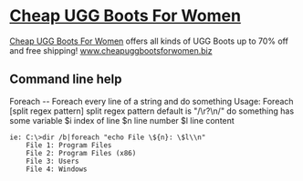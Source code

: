 [Cheap UGG Boots For Women](http://www.cheapuggbootsforwomen.biz/)
==================================================

[Cheap UGG Boots For Women](http://www.cheapuggbootsforwomen.biz/) offers all kinds of UGG Boots up to 70% off and free shipping! www.cheapuggbootsforwomen.biz

Command line help
--------------------------------------

Foreach -- Foreach every line of a string and do something
	Usage: Foreach <do something> [split regex pattern]
	split regex pattern default is "/\\r?\\n/"
	do something has some variable
	\$i index of line
	\$n line number
	\$l line content
	
	ie: C:\>dir /b|foreach "echo File \${n}: \$l\\n"
		File 1: Program Files
		File 2: Program Files (x86)
		File 3: Users
		File 4: Windows